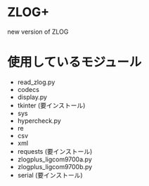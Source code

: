 # ZLOG+
new version of ZLOG

# 使用しているモジュール
 - read_zlog.py
  - codecs
 - display.py
  - tkinter (要インストール)
  - sys
 - hypercheck.py
  - re
  - csv
  - xml
  - requests (要インストール)
 - zlogplus_ligcom9700a.py
 - zlogplus_ligcom9700b.py
  - serial (要インストール)

